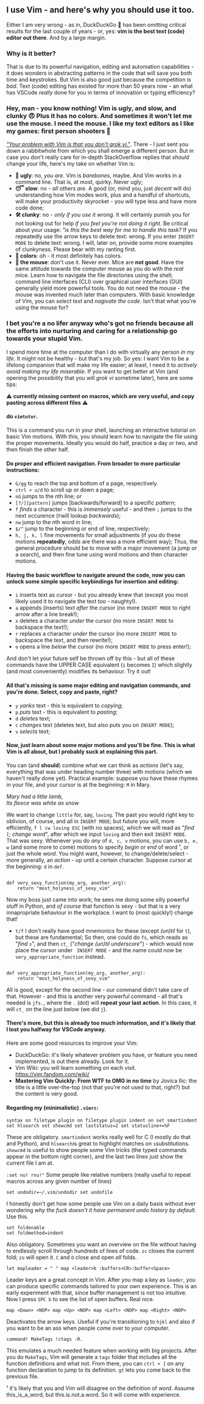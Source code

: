 ## I use Vim - and here's why you should use it too.

Either I am very wrong - as in, DuckDuckGo 🦆 has been omitting critical results for the last couple of years - or, yes: **vim is the best text (code) editor out there**. And by a large margin.

### Why is it better?

That is due to its powerful navigation, editing and automation capabilities - it does wonders in abstracting patterns in the code that will save you both time and keystrokes. But Vim is also good just because the competition is *bad*. Text (code) editing has existed for more than 50 years now - an what has VSCode *really* done for you in terms of innovation or typing efficiency?

### Hey, man - you know nothing! Vim is ugly, and slow, and clunky 😠 Plus it has no colors. And sometimes it won't let me use the mouse. I need the mouse. I like my text editors as I like my games: first person shooters 🔫

[*"Your problem with Vim is that you don't grok vi."*](https://stackoverflow.com/questions/1218390/what-is-your-most-productive-shortcut-with-vim/1220118#1220118). There - I just sent you down a rabbitwhole from which you shall emerge a different person. But in case you don't really care for in-depth StackOverflow replies that *should* change your life, here's my take on whether Vim is:
 - **👹 ugly**: no, *you are*. Vim is *barebones*, maybe. And Vim works in a command line. That is, at most, quirky. Never ugly;
 - **😴 slow**: no - *all others are*. A good (or, mind you, just *decent* will do) understanding how Vim modes work, plus and a handful of shortcuts, will make your productivity skyrocket - you will type less and have more code done;
 - **🛠 clunky**: no - *only if you use it wrong*. It will certainly punish you for not looking out for help *if you feel you're not doing it right*. Be critical about your usage: *"is this the best way for me to handle this task?* If you repeatedly use the arrow keys to delete text: wrong. If you enter ``INSERT MODE`` to delete text: wrong. I will, later on, provide some more examples of clunkyness. Please bear with my ranting first.
 - **🌈 colors**: oh - it most definitely has colors.
 - **🐁 the mouse**: don't use it. Never ever. Mice are **not good**. Have the same attitude towards the computer mouse as you do with the *real* mice. Learn how to navigate the file directories using the shell; command line interfaces (CLI) over graphical user interfaces (GUI) generally yield more powerful tools. You do not need the mouse - the mouse was invented much later than computers. With basic knowledge of Vim, you can *select text* and *nagivate the code*. Isn't that what you're using the mouse for?

### I bet you're a no lifer anyway who's got no friends because all the efforts into nurturing and caring for a relationship go towards your stupid Vim.

I spend more time at the computer than I do with virtually any person *in my life*. It might not be healthy - but that's my job. So yes: I want Vim to be a lifelong companion that will make my life easier; at least, I need it to *actively avoid making my life miserable*. If you want to get better at Vim (and opening the possibility that you will *grok vi* sometime later), here are some tips:

⚠️ **currently missing content on macros, which are very useful, and copy pasting across different files** ⚠️ 

#### do <code>vimtutor</code>.
This is a command you run in your shell, launching an interactive tutorial on basic Vim motions. With this, you should learn how to navigate the file using the proper movements. Ideally you would do half, practice a day or two, and then finish the other half.

#### Do proper and efficient navigation. From broader to more particular instructions:
 - <code>G/gg</code> to reach the top and bottom of a page, respectively.
 - <code>ctrl + u/d</code> to scroll up or down a page;
 - <code>nG</code> jumps to the *n*th line;
    *or*
 - <code>[?/][pattern]</code> jumps [backwards/forward] to a specific *pattern*;
 - <code>f</code> *finds* a character - this is *immensely* useful - and then ``;`` jumps to the next occurence (``F``will lookup *backwards*);
 - <code>nw</code> jump to the *n*th word in line;
 - <code>$/^</code> jump to the beginning or end of line, respectively;
 - <code>h, j, k, l</code> fine movements for small adjustments (if you do these motions **repeatedly**, odds are there was a more efficient way);
Thus, the general procedure should be to move with a major movement (a jump or a search), and then fine tune using word motions and then character motions.

#### Having the basic workflow to navigate around the code, now you can unlock some simple specific keybindings for insertion and editing:
 - <code>i</code> inserts text as cursor - but you already knew that (except you most likely used it to navigate the text too - naughty!). 
 - <code>a</code> appends (inserts) text *after* the cursor (no more ``INSERT MODE`` to right arrow after a line break!);
 - <code>x</code> deletes a character *under* the cursor (no more ``INSERT MODE`` to backspace the text!);
 - <code>r</code> replaces a character *under* the cursor (no more ``INSERT MODE`` to backspace the text, and then rewrite!);
 - <code>o</code> opens a line *below* the cursor (no more ``INSERT MODE`` to press enter!);

And don't let your future self be thrown off by this - but all of these commands have the UPPER CASE equivalent (``i`` becomes ``I``) which slightly (and most conveniently) modifies its behaviour. Try it out!

#### All that's missing is some major editing and navigation commands, and you're done. Select, copy and paste, right?
 - <code>y</code> *yanks* text - this is equivalent to *copying*;
 - <code>p</code> *puts* text - this is equivalent to *pasting*;
 - <code>d</code> *deletes* text; 
 - <code>c</code> *changes* text (deletes text, but also puts you on ``INSERT MODE``); 
 - <code>v</code> *selects* text;

#### Now, just learn about some major motions and you'll be fine. **This** is what Vim is all about, but I probably suck at explaining this part.

You can (and **should**) combine what we can think as *actions* (let's say, everything that was under heading number three) with motions (which we haven't really done yet). Practical example: suppose you have these rhymes in your file, and your cursor is at the beginning: ``M`` in Mary. 

*Mary had a little lamb,  
   Its fleece was white as snow*

We want to change ``little`` for, say, ``loving``. The past you would right key to oblivion, of course, and all in ``INSERT MODE``; but future you will, more efficiently, ``f l cw loving ESC`` (with no spaces), which we will read as "*find ```l```; change word*", after which we input ``loving`` and then exit ``INSERT MODE``. That was sexy.
Whenever you do *any* of ``d, c, v`` motions, you can use ``b, e, w`` (and some more to come) motions to specify *begin* or *end* of word ¹, or just the whole *word*. You might want, however, to change/delete/select - more generally, an *action* - up until a certain character. Suppose cursor at the beginning: ``d`` in ``def``. 

<code>
def very_sexy_function(my_arg, another_arg):  
    return "most_holyness_of_sexy_vim"
</code>

Now my boss just came into work; he sees me doing some silly powerful stuff in Python, and *of course* that function is sexy - but that is a very innapropriate behaviour in the workplace. I want to (most quickly!) change that!
 - <code>t/f</code> I don't really have good mnemonics for these (except *(un)til* for ``t``), but these are fundamental;
So then, one could do ``fs``, which reads as "*find `s`*", and then `ct_` ("*change (un)til underscore*") - which would now place the cursor under ``
INSERT MODE`` - and the name could now be ``very_appropriate_function`` instead.

<code>
def very_appropriate_function(my_arg, another_arg):  
    return "most_holyness_of_sexy_vim"
</code>

All is good, except for the second line - our command didn't take care of that. However - and this is another very powerful command - all that's needed is ``jfs.``, where the ``.`` (dot) will **repeat your last action**. In this case, it will ``ct_`` on the line just below (we did ``j``).

#### There's more, but this is already too much information, and it's likely that I lost you halfway for VSCode anyway.

Here are some good resources to improve your Vim:
- DuckDuckGo: it's likely whatever problem you have, or feature you need implemented, is out there already. Look for it.
- Vim Wiki: you will learn something on each visit. https://vim.fandom.com/wiki/
- **Mastering Vim Quickly: From WTF to OMG in no time** by Jovica Ilic: the title is a little over-the-top (not that you're not used to that, right?) but the content is very good.

#### Regarding my (minimalistic) ``.vimrc``:

``syntax on
filetype plugin on
filetype plugin indent on
set smartindent
set hlsearch
set showcmd
set laststatus=2
set statusline+=%F
``

These are obligatory. ``smartindent`` works really well for C (I mostly do that and Python), and ``hlsearch``is great to highlight matches on ``s``substitutions. ``showcmd`` is useful to show people some Vim tricks (the typed commands appear in the bottom right corner), and the last two lines just show the current file I am at.

``:set nu! rnu!"`` Some people like relative numbers (really useful to repeat macros across any given number of lines)

``set undodir=~/.vim/undodir
set undofile ``

I honestly don't get how some people use Vim on a daily basis without ever wondering *why the fuck doesn't it have permanent undo history by default*. Use this. 

```
set foldenable 
set foldmethod=indent
```

Also obligatory. Sometimes you want an overview on the file without having to endlessly scroll through hundreds of lines of code. ``zc`` closes the current fold; ``zo`` will open it. ``C`` and `O` close and open *all* folds.

``let mapleader = " "
map <leader>b :buffers<CR>:buffer<Space>``

Leader keys are a great concept in Vim. After you map a key as ``leader``, you can produce specific commands tailored to your own experience. This is an early experiment with that, since buffer management is not too intuitive. Now I press ``SPC b`` to see the list of open buffers. Real nice.

``map <Down> <NOP>
map <Up> <NOP>
map <Left> <NOP>
map <Right> <NOP>``

Deactivates the arrow keys. Useful if you're transitioning to ``hjkl`` and also if you want to be an ass when people come over to your computer.

``command! MakeTags !ctags -R.``

This emulates a much needed feature when working with big projects. After you do ``MakeTags``, Vim will generate a ``tags`` folder that includes all the function definitions and what not. From there, you can ``ctrl + ]`` on any function declaration to jump to its definition. ``gt`` lets you come back to the previous file.

¹ it's likely that you and Vim will disagree on the definition of *word*. Assume this_is_a_word, but this.is.not.a.word. So it will come with experience. 
